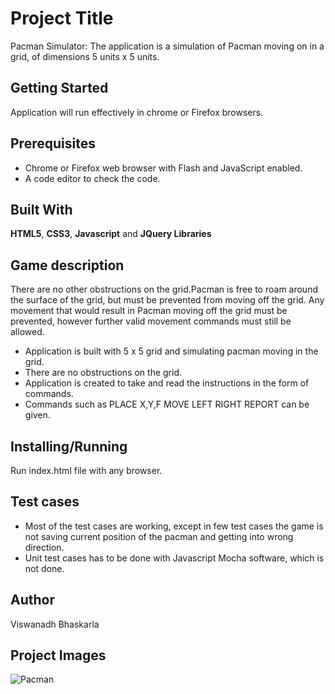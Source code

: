 # Project Title
Pacman Simulator: The application is a simulation of Pacman moving on in a grid, of dimensions 5 units x 5 units.

## Getting Started
Application will run effectively in chrome or Firefox browsers.

## Prerequisites
* Chrome or Firefox web browser with Flash and JavaScript enabled.
* A code editor to check the code.

## Built With
__HTML5__, __CSS3__, __Javascript__ and __JQuery Libraries__

## Game description
There are no other obstructions on the grid.Pacman is free to roam around the surface of the grid, but must be prevented from moving off the grid. Any movement that would result in Pacman moving off the grid must be prevented, however further valid movement commands must still be allowed.

* Application is built with 5 x 5 grid and simulating pacman moving in the grid.
* There are no obstructions on the grid.
* Application is created to take and read the instructions in the form of commands.
* Commands such as PLACE X,Y,F MOVE LEFT RIGHT REPORT can be given.

## Installing/Running
Run index.html file with any browser.

## Test cases
* Most of the test cases are working, except in few test cases the game is not saving current position of the pacman and getting into     wrong direction.
* Unit test cases has to be done with Javascript Mocha software, which is not done.

## Author
Viswanadh Bhaskarla

## Project Images

![Pacman](https://user-images.githubusercontent.com/6322818/79625940-d6018c00-816f-11ea-8463-774161bcd2c9.PNG)

